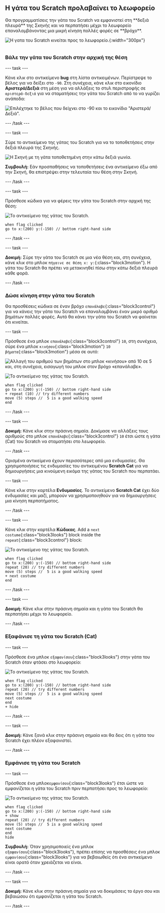 ## Η γάτα του Scratch προλαβαίνει το λεωφορείο

<div style="display: flex; flex-wrap: wrap">
<div style="flex-basis: 200px; flex-grow: 1; margin-right: 15px;">
Θα προγραμματίσεις την γάτα του Scratch να εμφανιστεί στη **δεξιά πλευρά** της Σκηνής και να περπατήσει μέχρι το λεωφορείο επαναλαμβάνοντας μια μικρή κίνηση πολλές φορές σε **βρόχο**. 
</div>
<div>

![Η γατα του Scratch κινείται προς το λεωφορείο.](images/cat-catches-bus.png){:width="300px"}

</div>
</div>

### Βάλε την γάτα του Scratch στην αρχική της θέση

--- task ---

Κάνε κλικ στο αντικείμενο **bug** στη λίστα αντικειμένων. Περίστρεψε το βέλος για να δείξει στο `-90`. Στη συνέχεια, κάνε κλικ στο εικονίδιο **Αριστερά/Δεξιά** στη μέση για να αλλάξεις το στυλ περιστροφής σε `αριστερά-δεξιά` για να σταματήσεις την γάτα του Scratch από το να γυρίζει ανάποδα:

![Επιλέχτηκε το βέλος που δείχνει στο -90 και το εικονίδιο "Αριστερά/Δεξιά".](images/sprite-pane-direction.png)

--- /task ---

--- task ---

Σύρε το αντικείμενο της γάτας του Scratch για να το τοποθετήσεις στην δεξιά πλευρά της Σκηνής.

![Η Σκηνή με τη γάτα τοποθετημένη στην κάτω δεξιά γωνία.](images/bottom-right-cat.png)

**Συμβουλή:** Εάν προσπαθήσεις να τοποθετήσεις ένα αντικείμενο έξω από την Σκηνή, θα επιστρέψει στην τελευταία του θέση στην Σκηνή.

--- /task ---

--- task ---

Πρόσθεσε κώδικα για να φέρεις την γάτα του Scratch στην αρχική της θέση:

![Το αντικείμενο της γάτας του Scratch.](images/scratch-cat-sprite.png)

```blocks3
when flag clicked
go to x:(200) y:(-150) // bottom right-hand side
```

--- /task ---

--- task ---

**Δοκιμή:** Σύρε την γάτα του Scratch σε μια νέα θέση και, στη συνέχεια, κάνε κλικ στο μπλοκ `πήγαινε σε θέση x: y:`{:class="block3motion"}. Η γάτα του Scratch θα πρέπει να μετακινηθεί πίσω στην κάτω δεξιά πλευρά κάθε φορά.

--- /task ---

### Δώσε κίνηση στην γάτα του Scratch

Θα προσθέσεις κώδικα σε έναν βρόχο `επανάλαβε`{:class="block3control"} για να κάνεις την γάτα του Scratch να επαναλαμβάνει έναν μικρό αριθμό βημάτων πολλές φορές. Αυτό θα κάνει την γάτα του Scratch να φαίνεται ότι κινείται.

--- task ---

Πρόσθεσε ένα μπλοκ `επανάλαβε`{:class="block3control"} `10`, στη συνέχεια, σύρε ένα μπλοκ `κινήσου`{:class="block3motion"} `10` `βήματα`{:class="block3motion"} μέσα σε αυτό:

![Αλλαγή του αριθμού των βημάτων στο μπλοκ «κινήσου» από 10 σε 5 και, στη συνέχεια, εισαγωγή του μπλοκ στον βρόχο «επανάλαβε».](images/block-into-loop.gif)

![Το αντικείμενο της γάτας του Scratch.](images/scratch-cat-sprite.png)

```blocks3
when flag clicked
go to x:(200) y:(-150) // bottom right-hand side
+ repeat (10) // try different numbers
move (5) steps //  5 is a good walking speed
end
```

--- /task ---

--- task ---

**Δοκιμή:** Κάνε κλικ στην πράσινη σημαία. Δοκίμασε να αλλάξεις τους αριθμούς στο μπλοκ `επανάλαβε`{:class="block3control"} `10` έτσι ώστε η γάτα (Cat) του Scratch να σταματήσει στο λεωφορείο.

--- /task ---

Ορισμένα αντικείμενα έχουν περισσότερες από μια ενδυμασίες. Θα χρησιμοποιήσεις τις ενδυμασίες του αντικειμένου **Scratch Cat** για να δημιουργήσεις μια κινούμενη εικόμα της γάτας του Scratch που περπατάει.

--- task ---

Κάνε κλικ στην καρτέλα **Ενδυμασίες**. Το αντικείμενο **Scratch Cat** έχει δύο ενδυμασίες και μαζί, μπορούν να χρησιμοποιηθούν για να δημιουργήσεις μια κίνηση περπατήματος.

--- /task ---

--- task ---

Κάνε κλικ στην καρτέλα **Κώδικας**. Add a `next costume`{:class="block3looks"} block inside the `repeat`{:class="block3control"} block:

![Το αντικείμενο της γάτας του Scratch.](images/scratch-cat-sprite.png)

```blocks3
when flag clicked
go to x:(200) y:(-150) // bottom right-hand side
repeat (20) // try different numbers
move (5) steps //  5 is a good walking speed
+ next costume 
end
```
--- /task ---

--- task ---

**Δοκιμή:** Κάνε κλικ στην πράσινη σημαία και η γάτα του Scratch θα περπατήσει μέχρι το λεωφορείο.

--- /task ---

### Εξαφάνισε τη γάτα του Scratch (Cat)

--- task ---

Πρόσθεσε ένα μπλοκ `εξαφανίσου`{:class="block3looks"} στην γάτα του Scratch όταν φτάσει στο λεωφορείο:

![Το αντικείμενο της γάτας του Scratch.](images/scratch-cat-sprite.png)

```blocks3
when flag clicked
go to x:(200) y:(-150) // bottom right-hand side
repeat (20) // try different numbers
move (5) steps //  5 is a good walking speed
next costume 
end
+ hide
```

--- /task ---

--- task ---

**Δοκιμή:** Κάνε ξανά κλικ στην πράσινη σημαία και θα δεις ότι η γάτα του Scratch έχει πλέον εξαφανιστεί.

--- /task ---

### Εμφάνισε τη γάτα του Scratch

--- task ---

Πρόσθεσε ένα μπλοκ`εμφανίσου`{:class="block3looks"} έτσι ώστε να εμφανίζεται η γάτα του Scratch πριν περπατήσει προς το λεωφορείο:

![Το αντικείμενο της γάτας του Scratch.](images/scratch-cat-sprite.png)

```blocks3
when flag clicked
go to x:(200) y:(-150) // bottom right-hand side
+ show
repeat (20) // try different numbers
move (5) steps //  5 is a good walking speed
next costume 
end
hide
```

**Συμβουλή:** Όταν χρησιμοποιείς ένα μπλοκ `εξαφανίσου`{:class="block3looks"}, πρέπει επίσης να προσθέσεις ένα μπλοκ `εμφανίσου`{:class="block3looks"} για να βεβαιωθείς ότι ένα αντικείμενο είναι ορατό όταν χρειάζεται να είναι.

--- /task ---

--- task ---

**Δοκιμή:** Κάνε κλικ στην πράσινη σημαία για να δοκιμάσεις το έργο σου και βεβαιώσου ότι εμφανίζεται η γάτα του Scratch.

--- /task ---

